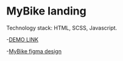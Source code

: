# MyBike landing

  Technology stack: HTML, SCSS, Javascript.

  -[DEMO LINK](https://BrandonSunrise.github.io/MyBike-landing/)

  -[MyBike figma design](https://www.figma.com/file/NZQAIydtHo5QkINyGLHNcq/BIKE-New-Version?node-id=0%3A1&t=Pd9092h2WaTlWXGK-0)
